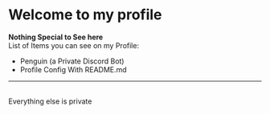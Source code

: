 # Welcome to my profile
**Nothing Special to See here** <br>
List of Items you can see on my Profile:
<ul>
  <li>Penguin (a Private Discord Bot)</li>
  <li>Profile Config With README.md</li>
  </ul>
<hr>
<br>
Everything else is private
